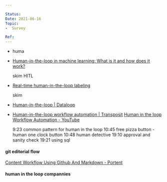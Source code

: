 ```yaml
---

Status: 
Date: 2021-06-16
Topic:
-  Survey

Ref:
---
```



* huma
* [Human-in-the-loop in machine learning: What is it and how does it work?](https://levity.ai/blog/human-in-the-loop)
	
	skim HITL

* [Real-time human-in-the-loop labeling](https://docs.labelbox.com/en/configure-editor/real-time-hil)

	skim 

* [Human-in-the-loop | Dataloop](https://dataloop.ai/platform/data-pipelines/build-custom-plugins/human-in-the-loop/)

* [Human-in-the-loop workflow automation | Transposit](https://www.transposit.com/blog/2019.11.19-human-in-the-loop-automation/)
	 [Human in the loop Workflow Automation - YouTube](https://www.youtube.com/watch?v=OWq9JxMwWQ8)

	9:23 common pattern for human in the loop
	10:45 free pizza button - human one clock button
	10:48 human detective
	19:10 approval and sanity check
	19:21 using sql

#### git editorial flow

[Content Workflow Using Github And Markdown - Portent](https://www.portent.com/blog/content/content-with-github-markdown.htm)



#### human in the loop compannies



